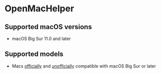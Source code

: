 # OpenMacHelper

## Supported macOS versions
* macOS Big Sur 11.0 and later

## Supported models
* Macs [officially](https://support.apple.com/103111) and [unofficially](https://dortania.github.io/OpenCore-Legacy-Patcher/MODELS.html) compatible with macOS Big Sur or later
